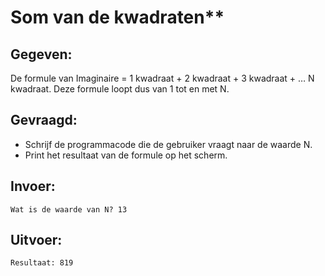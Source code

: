 # Som van de kwadraten**

## Gegeven:

De formule van Imaginaire = 1 kwadraat + 2 kwadraat + 3 kwadraat + … N kwadraat. 
Deze formule loopt dus van 1 tot en met N. 

## Gevraagd:

* Schrijf de programmacode die de gebruiker vraagt naar de waarde N. 
* Print het resultaat van de formule op het scherm. 

## Invoer: 

```
Wat is de waarde van N? 13
```

## Uitvoer: 
```
Resultaat: 819
```

